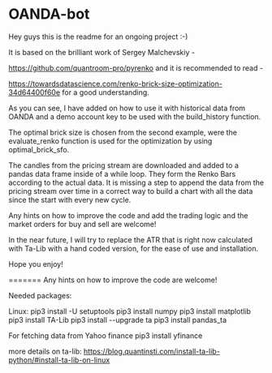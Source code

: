 # OANDA-bot
Hey guys this is the readme for an ongoing project :-) 

It is based on the brilliant work of Sergey Malchevskiy - 

https://github.com/quantroom-pro/pyrenko and it is recommended to read -

https://towardsdatascience.com/renko-brick-size-optimization-34d64400f60e for a good understanding. 

As you can see, I have added on how to use it with historical data from OANDA and a demo account key to be used with the build_history function. 

The optimal brick size is chosen from the second example, were the evaluate_renko function is used for the optimization by using optimal_brick_sfo. 

The candles from the pricing stream are downloaded and added to a pandas data frame inside of a while loop. They form the Renko Bars according to the actual data. It is missing a step to append the data from the pricing stream over time in a correct way to build a chart with all the data since the start with every new cycle. 

Any hints on how to improve the code and add the trading logic and the market orders for buy and sell are welcome!

In the near future, I will try to replace the ATR that is right now calculated with Ta-Lib with a hand coded version, for the ease of use and installation. 


Hope you enjoy!

=======
Any hints on how to improve the code are welcome!

Needed packages:

Linux:
pip3 install -U setuptools
pip3 install numpy
pip3 install matplotlib
pip3 install TA-Lib
pip3 install --upgrade ta
pip3 install pandas_ta

For fetching data from Yahoo finance
pip3 install yfinance


more details on ta-lib: https://blog.quantinsti.com/install-ta-lib-python/#install-ta-lib-on-linux
